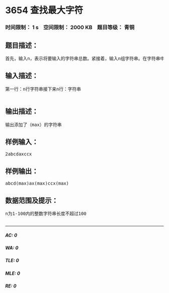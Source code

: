 # 3654 查找最大字符   
### 时间限制： 1 s&nbsp;&nbsp;&nbsp;&nbsp;空间限制： 2000 KB&nbsp;&nbsp;&nbsp;&nbsp;题目等级： 青铜  
## 题目描述：  

<pre>
首先，输入n，表示将要输入的字符串总数。紧接着，输入n组字符串。在字符串中最大的字符后面添加（max）以ascii码为准。若出现多个，则各添加一个。如：abcdeabcd  abcde(max)abcd    xxx  x(max)x(max)x(max)
</pre>
  
  
## 输入描述：  

<pre>
第一行：n行字符串接下来n行：字符串  

</pre>
  
  
## 输出描述：  

<pre>
输出添加了（max）的字符串
</pre>
  
  
## 样例输入：  

<pre>
2abcdaxccx
</pre>
  
  
## 样例输出：  

<pre>
abcd(max)ax(max)ccx(max)
</pre>
  
  
## 数据范围及提示：  

<pre>
n为1-100内的整数字符串长度不超过100  

</pre>
  
  
***  

##### AC: 0  
##### WA: 0  
##### TLE: 0  
##### MLE: 0  
##### RE: 0  

